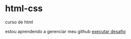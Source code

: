 # html-css
 curso de html

estou aprendendo a gerenciar meu github
<a href="https://nn4t3v.github.io/html-css/desafios/d009/index.html">executar desafio </a>